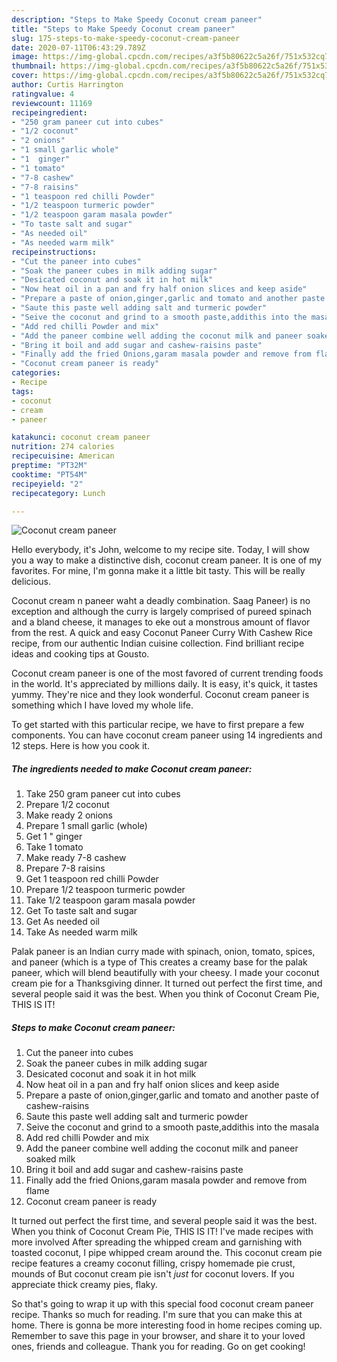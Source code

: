 ```yaml
---
description: "Steps to Make Speedy Coconut cream paneer"
title: "Steps to Make Speedy Coconut cream paneer"
slug: 175-steps-to-make-speedy-coconut-cream-paneer
date: 2020-07-11T06:43:29.789Z
image: https://img-global.cpcdn.com/recipes/a3f5b80622c5a26f/751x532cq70/coconut-cream-paneer-recipe-main-photo.jpg
thumbnail: https://img-global.cpcdn.com/recipes/a3f5b80622c5a26f/751x532cq70/coconut-cream-paneer-recipe-main-photo.jpg
cover: https://img-global.cpcdn.com/recipes/a3f5b80622c5a26f/751x532cq70/coconut-cream-paneer-recipe-main-photo.jpg
author: Curtis Harrington
ratingvalue: 4
reviewcount: 11169
recipeingredient:
- "250 gram paneer cut into cubes"
- "1/2 coconut"
- "2 onions"
- "1 small garlic whole"
- "1  ginger"
- "1 tomato"
- "7-8 cashew"
- "7-8 raisins"
- "1 teaspoon red chilli Powder"
- "1/2 teaspoon turmeric powder"
- "1/2 teaspoon garam masala powder"
- "To taste salt and sugar"
- "As needed oil"
- "As needed warm milk"
recipeinstructions:
- "Cut the paneer into cubes"
- "Soak the paneer cubes in milk adding sugar"
- "Desicated coconut and soak it in hot milk"
- "Now heat oil in a pan and fry half onion slices and keep aside"
- "Prepare a paste of onion,ginger,garlic and tomato and another paste of cashew-raisins"
- "Saute this paste well adding salt and turmeric powder"
- "Seive the coconut and grind to a smooth paste,addithis into the masala"
- "Add red chilli Powder and mix"
- "Add the paneer combine well adding the coconut milk and paneer soaked milk"
- "Bring it boil and add sugar and cashew-raisins paste"
- "Finally add the fried Onions,garam masala powder and remove from flame"
- "Coconut cream paneer is ready"
categories:
- Recipe
tags:
- coconut
- cream
- paneer

katakunci: coconut cream paneer 
nutrition: 274 calories
recipecuisine: American
preptime: "PT32M"
cooktime: "PT54M"
recipeyield: "2"
recipecategory: Lunch

---
```



![Coconut cream paneer](https://img-global.cpcdn.com/recipes/a3f5b80622c5a26f/751x532cq70/coconut-cream-paneer-recipe-main-photo.jpg)

Hello everybody, it's John, welcome to my recipe site. Today, I will show you a way to make a distinctive dish, coconut cream paneer. It is one of my favorites. For mine, I'm gonna make it a little bit tasty. This will be really delicious.

Coconut cream n paneer waht a deadly combination. Saag Paneer) is no exception and although the curry is largely comprised of pureed spinach and a bland cheese, it manages to eke out a monstrous amount of flavor from the rest. A quick and easy Coconut Paneer Curry With Cashew Rice recipe, from our authentic Indian cuisine collection. Find brilliant recipe ideas and cooking tips at Gousto.

Coconut cream paneer is one of the most favored of current trending foods in the world. It's appreciated by millions daily. It is easy, it's quick, it tastes yummy. They're nice and they look wonderful. Coconut cream paneer is something which I have loved my whole life.


To get started with this particular recipe, we have to first prepare a few components. You can have coconut cream paneer using 14 ingredients and 12 steps. Here is how you cook it.

<!--inarticleads1-->

##### The ingredients needed to make Coconut cream paneer:

1. Take 250 gram paneer cut into cubes
1. Prepare 1/2 coconut
1. Make ready 2 onions
1. Prepare 1 small garlic (whole)
1. Get 1 &#34; ginger
1. Take 1 tomato
1. Make ready 7-8 cashew
1. Prepare 7-8 raisins
1. Get 1 teaspoon red chilli Powder
1. Prepare 1/2 teaspoon turmeric powder
1. Take 1/2 teaspoon garam masala powder
1. Get To taste salt and sugar
1. Get As needed oil
1. Take As needed warm milk


Palak paneer is an Indian curry made with spinach, onion, tomato, spices, and paneer (which is a type of This creates a creamy base for the palak paneer, which will blend beautifully with your cheesy. I made your coconut cream pie for a Thanksgiving dinner. It turned out perfect the first time, and several people said it was the best. When you think of Coconut Cream Pie, THIS IS IT! 

<!--inarticleads2-->

##### Steps to make Coconut cream paneer:

1. Cut the paneer into cubes
1. Soak the paneer cubes in milk adding sugar
1. Desicated coconut and soak it in hot milk
1. Now heat oil in a pan and fry half onion slices and keep aside
1. Prepare a paste of onion,ginger,garlic and tomato and another paste of cashew-raisins
1. Saute this paste well adding salt and turmeric powder
1. Seive the coconut and grind to a smooth paste,addithis into the masala
1. Add red chilli Powder and mix
1. Add the paneer combine well adding the coconut milk and paneer soaked milk
1. Bring it boil and add sugar and cashew-raisins paste
1. Finally add the fried Onions,garam masala powder and remove from flame
1. Coconut cream paneer is ready


It turned out perfect the first time, and several people said it was the best. When you think of Coconut Cream Pie, THIS IS IT! I&#39;ve made recipes with more involved After spreading the whipped cream and garnishing with toasted coconut, I pipe whipped cream around the. This coconut cream pie recipe features a creamy coconut filling, crispy homemade pie crust, mounds of But coconut cream pie isn&#39;t *just* for coconut lovers. If you appreciate thick creamy pies, flaky. 

So that's going to wrap it up with this special food coconut cream paneer recipe. Thanks so much for reading. I'm sure that you can make this at home. There is gonna be more interesting food in home recipes coming up. Remember to save this page in your browser, and share it to your loved ones, friends and colleague. Thank you for reading. Go on get cooking!
